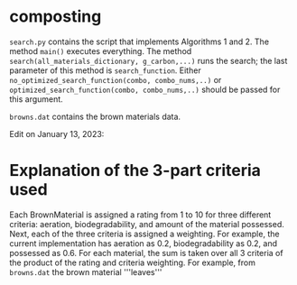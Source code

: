 # composting

```search.py``` contains the script that implements Algorithms 1 and 2.
The method ```main()``` executes everything. The method ```search(all_materials_dictionary, g_carbon,...)``` runs the search; the last parameter of this method is ```search_function```. Either ```no_optimized_search_function(combo, combo_nums,..)``` or ```optimized_search_function(combo, combo_nums,..)``` should be passed for this argument.

```browns.dat``` contains the brown materials data.



Edit on January 13, 2023:
# Explanation of the 3-part criteria used
Each BrownMaterial is assigned a rating from 1 to 10 for three different criteria: aeration, biodegradability, and amount of the material possessed. Next, each of the three criteria is assigned a weighting. For example, the current implementation has aeration as 0.2, biodegradability as 0.2, and possessed as 0.6. For each material, the sum is taken over all 3 criteria of the product of the rating and criteria weighting. For example, from ```browns.dat``` the brown material '''leaves'''




